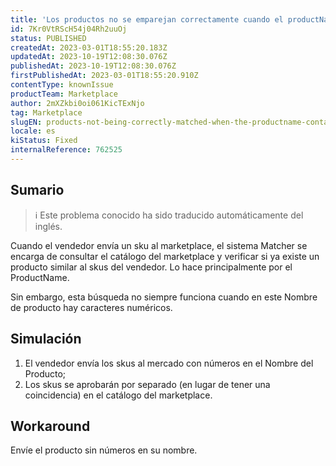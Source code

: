 ```yaml
---
title: 'Los productos no se emparejan correctamente cuando el productName contiene números'
id: 7Kr0VtRScH54j04Rh2uuOj
status: PUBLISHED
createdAt: 2023-03-01T18:55:20.183Z
updatedAt: 2023-10-19T12:08:30.076Z
publishedAt: 2023-10-19T12:08:30.076Z
firstPublishedAt: 2023-03-01T18:55:20.910Z
contentType: knownIssue
productTeam: Marketplace
author: 2mXZkbi0oi061KicTExNjo
tag: Marketplace
slugEN: products-not-being-correctly-matched-when-the-productname-contains-numbers
locale: es
kiStatus: Fixed
internalReference: 762525
---
```


## Sumario

>ℹ️ Este problema conocido ha sido traducido automáticamente del inglés.


Cuando el vendedor envía un sku al marketplace, el sistema Matcher se encarga de consultar el catálogo del marketplace y verificar si ya existe un producto similar al skus del vendedor.
Lo hace principalmente por el ProductName.

Sin embargo, esta búsqueda no siempre funciona cuando en este Nombre de producto hay caracteres numéricos.


##

## Simulación



1. El vendedor envía los skus al mercado con números en el Nombre del Producto;
2. Los skus se aprobarán por separado (en lugar de tener una coincidencia) en el catálogo del marketplace.



## Workaround


Envíe el producto sin números en su nombre.





